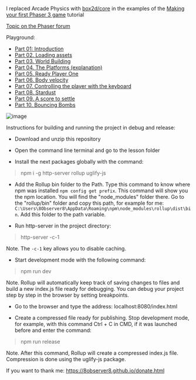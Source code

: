 I replaced Arcade Physics with [box2d/core](https://lusito.github.io/box2d.ts/) in the examples of the [Making your first Phaser 3 game](https://phaser.io/tutorials/making-your-first-phaser-3-game) tutorial

[Topic on the Phaser forum](https://phaser.discourse.group/t/i-replaced-arcade-physics-with-box2d-core-in-the-examples-of-the-making-your-first-phaser-3-game-tutorial/14272)

Playground:

- [Part 01: Introduction](https://plnkr.co/edit/YaAaamdKkjXGfNZw?preview)
- [Part 02. Loading assets](https://plnkr.co/edit/24VDdeuBKyzOZccr?preview)
- [Part 03. World Building](https://plnkr.co/edit/Qv1LTe3Pa5xAEgAG?preview)
- [Part 04. The Platforms (explanation)](https://plnkr.co/edit/tjKCiQjVWxWdWKss?preview)
- [Part 05. Ready Player One](https://plnkr.co/edit/YDd8P7u225nsjsRR?preview)
- [Part 06. Body velocity](https://plnkr.co/edit/pWG2rAffFQGt7uVy?preview)
- [Part 07. Controlling the player with the keyboard](https://plnkr.co/edit/SrMlC1Q7q2dmo6wZ?preview)
- [Part 08. Stardust](https://plnkr.co/edit/FkkU8JU8qEsByZPO?preview)
- [Part 09. A score to settle](https://plnkr.co/edit/WaQjQwQNvvl7Eihu?preview)
- [Part 10. Bouncing Bombs](https://plnkr.co/edit/cQRkyfh5RoMr7OVW?preview)

![image](https://github.com/8Observer8/port-to-box2dcore-of-making-your-first-game-rollup-phaser3-js/assets/3908473/90af7441-e56f-40c5-abb7-e4ecbb2731d9)

Instructions for building and running the project in debug and release:

- Download and unzip this repository

- Open the command line terminal and go to the lesson folder

- Install the next packages globally with the command:

> npm i -g http-server rollup uglify-js

- Add the Rollup bin folder to the Path. Type this command to know where npm was installed `npm config get prefix`. This command will show you the npm location. You will find the "node_modules" folder there. Go to the "rollup/bin" folder and copy this path, for example for me: `C:\Users\8Observer8\AppData\Roaming\npm\node_modules\rollup\dist\bin`. Add this folder to the path variable.

- Run http-server in the project directory:

> http-server -c-1

Note. The `-c-1` key allows you to disable caching.

- Start development mode with the following command:

> npm run dev

Note. Rollup will automatically keep track of saving changes to files and build a new index.js file ready for debugging. You can debug your project step by step in the browser by setting breakpoints.

- Go to the browser and type the address: localhost:8080/index.html

- Create a compressed file ready for publishing. Stop development mode, for example, with this command Ctrl + C in CMD, if it was launched before and enter the command:

> npm run release

Note. After this command, Rollup will create a compressed index.js file. Compression is done using the uglify-js package.

If you want to thank me: https://8observer8.github.io/donate.html

